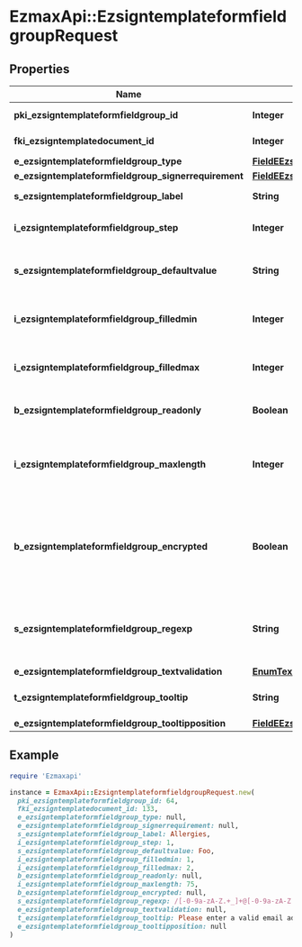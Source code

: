 # EzmaxApi::EzsigntemplateformfieldgroupRequest

## Properties

| Name | Type | Description | Notes |
| ---- | ---- | ----------- | ----- |
| **pki_ezsigntemplateformfieldgroup_id** | **Integer** | The unique ID of the Ezsigntemplateformfieldgroup | [optional] |
| **fki_ezsigntemplatedocument_id** | **Integer** | The unique ID of the Ezsigntemplatedocument |  |
| **e_ezsigntemplateformfieldgroup_type** | [**FieldEEzsigntemplateformfieldgroupType**](FieldEEzsigntemplateformfieldgroupType.md) |  |  |
| **e_ezsigntemplateformfieldgroup_signerrequirement** | [**FieldEEzsigntemplateformfieldgroupSignerrequirement**](FieldEEzsigntemplateformfieldgroupSignerrequirement.md) |  | [optional] |
| **s_ezsigntemplateformfieldgroup_label** | **String** | The Label for the Ezsigntemplateformfieldgroup |  |
| **i_ezsigntemplateformfieldgroup_step** | **Integer** | The step when the Ezsigntemplatesigner will be invited to fill the form fields |  |
| **s_ezsigntemplateformfieldgroup_defaultvalue** | **String** | The default value for the Ezsigntemplateformfieldgroup  You can use the codes below and they will be replaced at signature time.    | Code | Description | Example | | ------------------------- | ------------ | ------------ | | {sUserFirstname} | The first name of the contact | John | | {sUserLastname} | The last name of the contact | Doe | | {sUserJobtitle} | The job title | Sales Representative | | {sEmailAddress} | The email address | email@example.com | | {sPhoneE164} | A phone number in E.164 Format | +15149901516 | | {sPhoneE164Cell} | A phone number in E.164 Format | +15149901516 | |  |
| **i_ezsigntemplateformfieldgroup_filledmin** | **Integer** | The minimum number of Ezsigntemplateformfield that must be filled in the Ezsigntemplateformfieldgroup |  |
| **i_ezsigntemplateformfieldgroup_filledmax** | **Integer** | The maximum number of Ezsigntemplateformfield that must be filled in the Ezsigntemplateformfieldgroup |  |
| **b_ezsigntemplateformfieldgroup_readonly** | **Boolean** | Whether the Ezsigntemplateformfieldgroup is read only or not. |  |
| **i_ezsigntemplateformfieldgroup_maxlength** | **Integer** | The maximum length for the value in the Ezsigntemplateformfieldgroup  This can only be set if eEzsigntemplateformfieldgroupType is **Text** or **Textarea** | [optional] |
| **b_ezsigntemplateformfieldgroup_encrypted** | **Boolean** | Whether the Ezsigntemplateformfieldgroup is encrypted in the database or not. Encrypted values are not displayed on the Ezsigndocument. This can only be set if eEzsigntemplateformfieldgroupType is **Text** or **Textarea** | [optional] |
| **s_ezsigntemplateformfieldgroup_regexp** | **String** | A regular expression to indicate what values are acceptable for the Ezsigntemplateformfieldgroup.  This can only be set if eEzsigntemplateformfieldgroupType is **Text** or **Textarea** | [optional] |
| **e_ezsigntemplateformfieldgroup_textvalidation** | [**EnumTextvalidation**](EnumTextvalidation.md) |  | [optional] |
| **t_ezsigntemplateformfieldgroup_tooltip** | **String** | A tooltip that will be presented to Ezsigntemplatesigner about the Ezsigntemplateformfieldgroup | [optional] |
| **e_ezsigntemplateformfieldgroup_tooltipposition** | [**FieldEEzsigntemplateformfieldgroupTooltipposition**](FieldEEzsigntemplateformfieldgroupTooltipposition.md) |  | [optional] |

## Example

```ruby
require 'Ezmaxapi'

instance = EzmaxApi::EzsigntemplateformfieldgroupRequest.new(
  pki_ezsigntemplateformfieldgroup_id: 64,
  fki_ezsigntemplatedocument_id: 133,
  e_ezsigntemplateformfieldgroup_type: null,
  e_ezsigntemplateformfieldgroup_signerrequirement: null,
  s_ezsigntemplateformfieldgroup_label: Allergies,
  i_ezsigntemplateformfieldgroup_step: 1,
  s_ezsigntemplateformfieldgroup_defaultvalue: Foo,
  i_ezsigntemplateformfieldgroup_filledmin: 1,
  i_ezsigntemplateformfieldgroup_filledmax: 2,
  b_ezsigntemplateformfieldgroup_readonly: null,
  i_ezsigntemplateformfieldgroup_maxlength: 75,
  b_ezsigntemplateformfieldgroup_encrypted: null,
  s_ezsigntemplateformfieldgroup_regexp: /[-0-9a-zA-Z.+_]+@[-0-9a-zA-Z.+_]+.[a-zA-Z]{2,4}/,
  e_ezsigntemplateformfieldgroup_textvalidation: null,
  t_ezsigntemplateformfieldgroup_tooltip: Please enter a valid email address,
  e_ezsigntemplateformfieldgroup_tooltipposition: null
)
```

